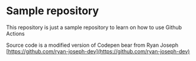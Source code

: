 # Sample repository

This repository is just a sample repository to learn on how to use Github Actions

Source code is a modified version of Codepen bear from Ryan Joseph [https://github.com/ryan-joseph-dev](https://github.com/ryan-joseph-dev)
